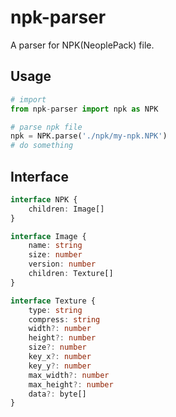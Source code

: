 # npk-parser
A parser for NPK(NeoplePack) file.

## Usage
```python
# import
from npk-parser import npk as NPK

# parse npk file
npk = NPK.parse('./npk/my-npk.NPK')
# do something
```

## Interface
```typescript
interface NPK {
    children: Image[]
}

interface Image {
    name: string
    size: number
    version: number
    children: Texture[]
}

interface Texture {
    type: string
    compress: string
    width?: number
    height?: number
    size?: number
    key_x?: number
    key_y?: number
    max_width?: number
    max_height?: number
    data?: byte[]
}
```